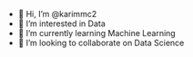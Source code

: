 - 👋 Hi, I’m @karimmc2
- 👀 I’m interested in Data
- 🌱 I’m currently learning Machine Learning
- 💞️ I’m looking to collaborate on Data Science

<!---
karimmc2/karimmc2 is a ✨ special ✨ repository because its `README.md` (this file) appears on your GitHub profile.
You can click the Preview link to take a look at your changes.
--->
